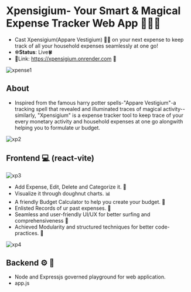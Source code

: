 #    Xpensigium- Your Smart & Magical Expense Tracker Web App 📔📝🎶
-  Cast Xpensigium(Appare Vestigium) 🌟🔮 on your next expense to keep track of all your household expenses seamlessly at one go!
-  ❇**Status**: Live🍀
-  🎇Link: https://xpensigium.onrender.com 🎐
  
![xpense1](https://github.com/user-attachments/assets/89df65fe-2667-45b9-b121-37542b89a92b)

##  **About**
-  Inspired from the famous harry potter spells-"Appare Vestigium"-a tracking spell that revealed and illuminated traces of magical activity--similarly, "Xpensigium" is a expense tracker tool to keep trace of your every monetary activity and household expenses at one go alongwith helping you to formulate ur budget.

 ![xp2](https://github.com/user-attachments/assets/e22f4ecd-1218-4b16-84c4-b2ebda09f9cd) 

  
##  **Frontend 💻** (react-vite)

![xp3](https://github.com/user-attachments/assets/957c6e8c-60b3-4901-bdb7-02fb7b8e7423)


  - Add Expense, Edit, Delete and Categorize it. 📝
  - Visualize it through doughnut charts. 📊
  - A friendly Budget Calculator to help you create your budget. 🧮
  - Enlisted Records of ur past expenses. 🧾
  - Seamless and user-friendly UI/UX for better surfing and comprehensiveness 💌
  - Achieved Modularity and structured techniques for better code-practices. 🎯
    
![xp4](https://github.com/user-attachments/assets/e475ab92-307f-4f89-a94c-0921aa51353a)

## **Backend ⚙ 🔄**
   - Node and Expressjs governed playground for web application.
   - app.js
